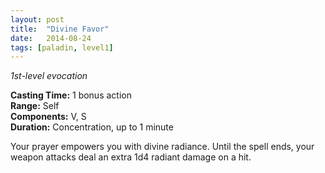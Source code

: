 ```yaml
---
layout: post
title:  "Divine Favor"
date:   2014-08-24
tags: [paladin, level1]
---
```


_1st-level evocation_

**Casting Time:** 1 bonus action  
**Range:** Self  
**Components:** V, S  
**Duration:** Concentration, up to 1 minute

Your prayer empowers you with divine radiance. Until the spell ends, your weapon attacks deal an extra 1d4 radiant damage on a hit.
